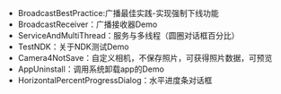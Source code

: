 - BroadcastBestPractice:广播最佳实践-实现强制下线功能
- BroadcastReceiver：广播接收器Demo
- ServiceAndMultiThread：服务与多线程（圆圈对话框百分比）
- TestNDK：关于NDK测试Demo
- Camera4NotSave：自定义相机，不保存照片，可获得照片数据，可预览
- AppUninstall：调用系统卸载app的Demo
- HorizontalPercentProgressDialog：水平进度条对话框